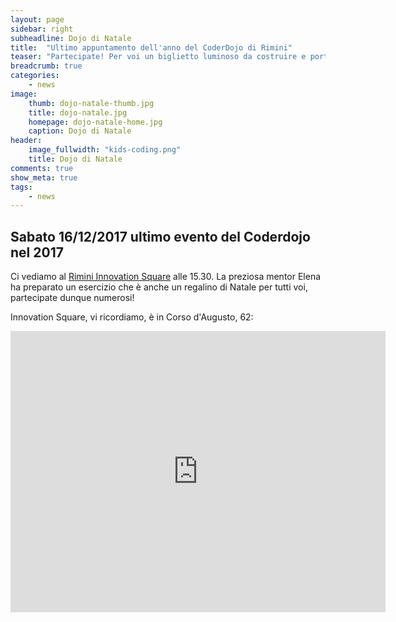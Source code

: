 ```yaml
---
layout: page
sidebar: right
subheadline: Dojo di Natale
title:  "Ultimo appuntamento dell'anno del CoderDojo di Rimini"
teaser: "Partecipate! Per voi un biglietto luminoso da costruire e portare a casa"
breadcrumb: true
categories:
    - news
image:
    thumb: dojo-natale-thumb.jpg
    title: dojo-natale.jpg
    homepage: dojo-natale-home.jpg
    caption: Dojo di Natale
header:
    image_fullwidth: "kids-coding.png"
    title: Dojo di Natale
comments: true
show_meta: true
tags:
    - news
---
```


## Sabato 16/12/2017 ultimo evento del Coderdojo nel 2017

Ci vediamo al [Rimini Innovation Square](https://www.riminiinnovationsquare.com/ "Rimini Innovation Square") alle 15.30. La preziosa mentor Elena ha preparato un esercizio che è anche un regalino di Natale per tutti voi, partecipate dunque numerosi!

Innovation Square, vi ricordiamo, è in Corso d'Augusto, 62:
<iframe src="https://www.google.com/maps/embed?pb=!1m18!1m12!1m3!1d2867.206397874127!2d12.567132815510934!3d44.05844647910945!2m3!1f0!2f0!3f0!3m2!1i1024!2i768!4f13.1!3m3!1m2!1s0x132cc3a3e634cc1b%3A0x7d8eea11445e556a!2sRimini+Innovation+Square!5e0!3m2!1sit!2sit!4v1512163784478" width="600" height="450" frameborder="0" style="border:0" allowfullscreen></iframe>
